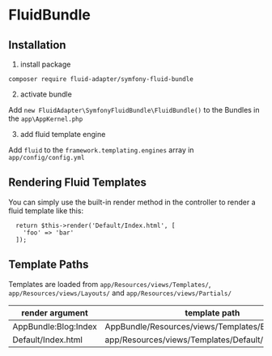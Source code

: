 # FluidBundle

## Installation

1. install package

```
composer require fluid-adapter/symfony-fluid-bundle
```

2. activate bundle

Add ```new FluidAdapter\SymfonyFluidBundle\FluidBundle()``` to the Bundles in the ```app\AppKernel.php```

3. add fluid template engine

Add ```fluid``` to the ```framework.templating.engines``` array in ```app/config/config.yml```

## Rendering Fluid Templates

You can simply use the built-in render method in the controller to render a fluid template like this:

```
  return $this->render('Default/Index.html', [
    'foo' => 'bar'
  ]);
```

## Template Paths

Templates are loaded from ```app/Resources/views/Templates/```, ```app/Resources/views/Layouts/``` and ```app/Resources/views/Partials/```

| render argument      | template path                                       |
|----------------------|-----------------------------------------------------|
| AppBundle:Blog:Index | AppBundle/Resources/views/Templates/Blog/Index.html |
| Default/Index.html   | app/Resources/views/Templates/Default/Index.html    |